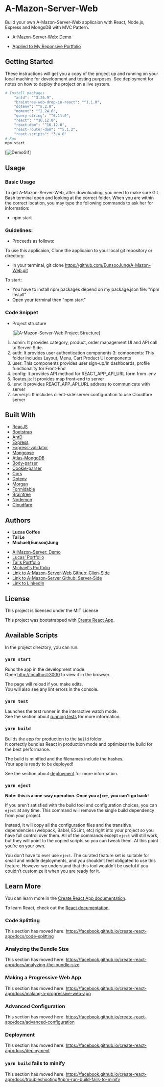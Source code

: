 # A-Mazon-Server-Web

Build your own A-Mazon-Server-Web applicaion with React, Node.js, Express and MongoDB with MVC Pattern.

- [A-Mazon-Server-Web: Demo](http://167.71.146.22/)

- [Applied to My Reponsive Portfolio](https://eunsoojung.github.io/Responsive-Portfolio/portfolio.html)

## Getting Started

These instructions will get you a copy of the project up and running on your local machine for development and testing purposes.
See deployment for notes on how to deploy the project on a live system.

```bash
# Install packages
    "antd": "^3.26.9",
    "braintree-web-drop-in-react": "^1.1.0",
    "dotenv": "^8.2.0",
    "moment": "^2.24.0",
    "query-string": "^6.11.0",
    "react": "^16.12.0",
    "react-dom": "^16.12.0",
    "react-router-dom": "^5.1.2",
    "react-scripts": "3.4.0"
# Run
npm start
```
[![DemoGif](./assets/project3gif.gif)]

## Usage

### Basic Usage

To get A-Mazon-Server-Web, after downloading, you need to make sure Git Bash terminal open and looking at the correct folder. When you are within the correct location, you may type the following commands to ask her for information:

- npm start

### Guidelines:

- Proceeds as follows:

To use this applicaion, Clone the applicaion to your local git repository or directory:

- In your terminal, git clone https://github.com/EunsooJung/A-Mazon-Web.git

To start:

- You have to install npm packages depend on my package.json file: "npm install"
- Open your terminal then "npm start"

### Code Snippet

- Project structure

  [![A-Mazon-Server-Web Project Structure](./assets/projectStructure.PNG)]

1. admin: It provides category, product, order management UI and API call to Server-Side.
2. auth: It provides user authentication components
   3: components: This folder includes Layout, Menu, Cart Product UI components
3. user: This components provides user sign-up/in dashboards, profile functionality for Front-End
4. config: It provides API method for REACT_APP_API_URL form from .env
5. Routes.js: It provides map front-end to server
6. .env: It provides REACT_APP_API_URL address to communicate with server
7. server.js: It includes client-side server configuration to use Cloudfare server

## Built With

- [ReacJS](https://reactjs.org/)
- [Bootstrap](https://getbootstrap.com/)
- [AntD](https://ant.design/)
- [Express](https://expressjs.com/)
- [Express-validator](https://express-validator.github.io/docs/)
- [Mongoose](https://mongoosejs.com/)
- [Atlas-MongoDB](https://www.mongodb.com/cloud/atlas)
- [Body-parser](https://www.npmjs.com/package/body-parser)
- [Cookie-parser](https://www.npmjs.com/package/cookie-parser)
- [Cors](https://www.npmjs.com/package/cors)
- [Dotenv](https://www.npmjs.com/package/dotenv)
- [Morgan](https://www.npmjs.com/package/morgan)
- [Formidable](https://www.npmjs.com/package/formidable)
- [Braintree](https://developers.braintreepayments.com/)
- [Nodemon](https://nodemon.io/)
- [Cloudfare](https://www.cloudflare.com/)


## Authors

- **Lucas Coffee**
- **Tai Le**
- **Michael(Eunsoo)Jung**

* [A-Mazon-Server: Demo](http://167.71.146.22/)
* [Lucas' Portfolio](https://github.com/kalashnikoffee)
* [Tai's Portfolio](https://github.com/TaiLe96)
* [Michael's Portfolio](https://eunsoojung.github.io/Responsive-Portfolio/portfolio.html)
* [Link to A-Mazon-Server-Web Github: Clien-Side](https://github.com/EunsooJung/A-Mazon-Web.git)
* [Link to A-Mazon-Server Github: Server-Side](https://github.com/EunsooJung/A-Mazon-Server.git)
* [Link to LinkedIn](www.linkedin.com/in/eun-soo-jung/)

## License

This project is licensed under the MIT License

This project was bootstrapped with [Create React App](https://github.com/facebook/create-react-app).

## Available Scripts

In the project directory, you can run:

### `yarn start`

Runs the app in the development mode.<br />
Open [http://localhost:3000](http://localhost:3000) to view it in the browser.

The page will reload if you make edits.<br />
You will also see any lint errors in the console.

### `yarn test`

Launches the test runner in the interactive watch mode.<br />
See the section about [running tests](https://facebook.github.io/create-react-app/docs/running-tests) for more information.

### `yarn build`

Builds the app for production to the `build` folder.<br />
It correctly bundles React in production mode and optimizes the build for the best performance.

The build is minified and the filenames include the hashes.<br />
Your app is ready to be deployed!

See the section about [deployment](https://facebook.github.io/create-react-app/docs/deployment) for more information.

### `yarn eject`

**Note: this is a one-way operation. Once you `eject`, you can’t go back!**

If you aren’t satisfied with the build tool and configuration choices, you can `eject` at any time. This command will remove the single build dependency from your project.

Instead, it will copy all the configuration files and the transitive dependencies (webpack, Babel, ESLint, etc) right into your project so you have full control over them. All of the commands except `eject` will still work, but they will point to the copied scripts so you can tweak them. At this point you’re on your own.

You don’t have to ever use `eject`. The curated feature set is suitable for small and middle deployments, and you shouldn’t feel obligated to use this feature. However we understand that this tool wouldn’t be useful if you couldn’t customize it when you are ready for it.

## Learn More

You can learn more in the [Create React App documentation](https://facebook.github.io/create-react-app/docs/getting-started).

To learn React, check out the [React documentation](https://reactjs.org/).

### Code Splitting

This section has moved here: https://facebook.github.io/create-react-app/docs/code-splitting

### Analyzing the Bundle Size

This section has moved here: https://facebook.github.io/create-react-app/docs/analyzing-the-bundle-size

### Making a Progressive Web App

This section has moved here: https://facebook.github.io/create-react-app/docs/making-a-progressive-web-app

### Advanced Configuration

This section has moved here: https://facebook.github.io/create-react-app/docs/advanced-configuration

### Deployment

This section has moved here: https://facebook.github.io/create-react-app/docs/deployment

### `yarn build` fails to minify

This section has moved here: https://facebook.github.io/create-react-app/docs/troubleshooting#npm-run-build-fails-to-minify
